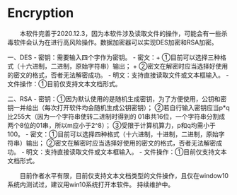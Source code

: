# Encryption
&emsp;&emsp;本软件完善于2020.12.3，因为本软件涉及读取文件的操作，可能会有一些杀毒软件会认为在进行高风险操作。数据加密器可以实现DES加密和RSA加密。
      
一、DES
       - 密钥：需要输入四个字作为密钥。
       - 密文：+ ①目前可以选择三种格式（十六进制，二进制，原始字符串）输出；
	       + ②密文在解密时应当选择好使用的密文的格式，否者无法解密成功。
       - 明文：支持直接读取文件或文本框输入。
       - 文件操作：①目前仅支持文本文档形式。


二、RSA
       - 密钥：①因为默认使用的是随机生成密钥，为了方便使用，公钥和密钥一并给出（每次打开软件均会随机生成公钥密钥）；
	 ②若自行输入密钥应当p*q比255大（因为一个字符串使转二进制时得到的
01串共16位，一个字符串分割成两个8位的01串，所以m应小于2^8）；
	 ③受限于计算机算力，p和q均需小于100。
       - 密文：①目前可以选择四种格式（十六进制，十进制，二进制，原始字符串）输出；
	 ②密文在解密时应当选择好使用的密文的格式，否者无法解密成功。
       - 明文：支持直接读取文件或文本框输入。
       - 文件操作：①目前仅支持文本文档形式。


&emsp;&emsp;目前作者水平有限，目前仅支持文本文档类型的文件操作，且仅在window10系统内测试过，建议用win10系统打开本软件。
持续维护中。
